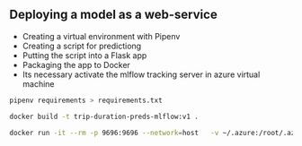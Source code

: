 ## Deploying a model as a web-service

* Creating a virtual environment with Pipenv
* Creating a script for predictiong 
* Putting the script into a Flask app
* Packaging the app to Docker
* Its necessary activate the mlflow tracking server in azure virtual machine

```bash
pipenv requirements > requirements.txt
```

```bash
docker build -t trip-duration-preds-mlflow:v1 .
```

```bash
docker run -it --rm -p 9696:9696 --network=host   -v ~/.azure:/root/.azure   trip-duration-preds-mlflow:v1
```
